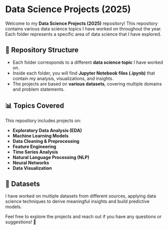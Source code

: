 
# Data Science Projects (2025)  

Welcome to my **Data Science Projects (2025)** repository! This repository contains various data science topics I have worked on throughout the year. Each folder represents a specific area of data science that I have explored.  

## 📂 Repository Structure  
- Each folder corresponds to a different **data science topic** I have worked on.  
- Inside each folder, you will find **Jupyter Notebook files (.ipynb)** that contain my analysis, visualizations, and insights.  
- The projects are based on **various datasets**, covering multiple domains and problem statements.  

## 📊 Topics Covered  
This repository includes projects on:  
- **Exploratory Data Analysis (EDA)**  
- **Machine Learning Models**  
- **Data Cleaning & Preprocessing**  
- **Feature Engineering**  
- **Time Series Analysis**  
- **Natural Language Processing (NLP)**  
- **Neural Networks**  
- **Data Visualization**  

## 📝 Datasets  
I have worked on multiple datasets from different sources, applying data science techniques to derive meaningful insights and build predictive models.  

Feel free to explore the projects and reach out if you have any questions or suggestions! 🚀  

